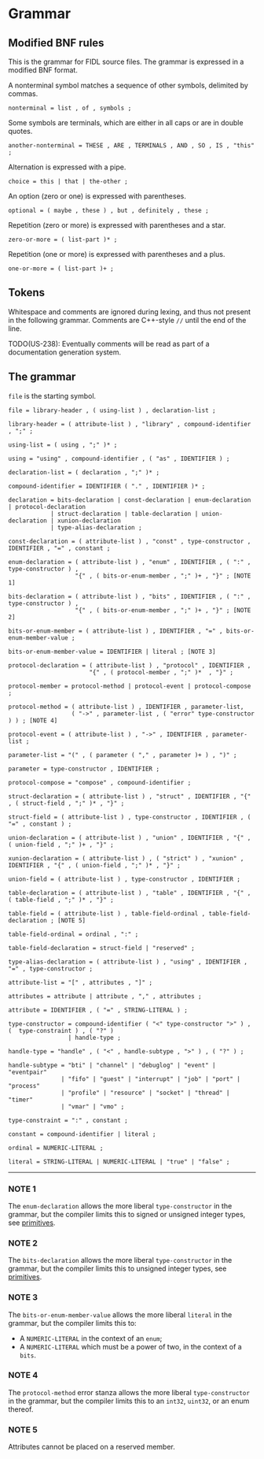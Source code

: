 # Grammar

## Modified BNF rules

This is the grammar for FIDL source files. The grammar is expressed in
a modified BNF format.

A nonterminal symbol matches a sequence of other symbols, delimited by
commas.

```
nonterminal = list , of , symbols ;
```

Some symbols are terminals, which are either in all caps or are in
double quotes.

```
another-nonterminal = THESE , ARE , TERMINALS , AND , SO , IS , "this" ;
```

Alternation is expressed with a pipe.

```
choice = this | that | the-other ;
```

An option (zero or one) is expressed with parentheses.

```
optional = ( maybe , these ) , but , definitely , these ;
```

Repetition (zero or more) is expressed with parentheses and a star.

```
zero-or-more = ( list-part )* ;
```

Repetition (one or more) is expressed with parentheses and a plus.

```
one-or-more = ( list-part )+ ;

```

## Tokens

Whitespace and comments are ignored during lexing, and thus not
present in the following grammar. Comments are C++-style `//` until
the end of the line.

TODO(US-238): Eventually comments will be read as part of a
documentation generation system.

## The grammar

`file` is the starting symbol.

```
file = library-header , ( using-list ) , declaration-list ;

library-header = ( attribute-list ) , "library" , compound-identifier , ";" ;

using-list = ( using , ";" )* ;

using = "using" , compound-identifier , ( "as" , IDENTIFIER ) ;

declaration-list = ( declaration , ";" )* ;

compound-identifier = IDENTIFIER ( "." , IDENTIFIER )* ;

declaration = bits-declaration | const-declaration | enum-declaration | protocol-declaration
            | struct-declaration | table-declaration | union-declaration | xunion-declaration
            | type-alias-declaration ;

const-declaration = ( attribute-list ) , "const" , type-constructor , IDENTIFIER , "=" , constant ;

enum-declaration = ( attribute-list ) , "enum" , IDENTIFIER , ( ":" , type-constructor ) ,
                   "{" , ( bits-or-enum-member , ";" )+ , "}" ; [NOTE 1]

bits-declaration = ( attribute-list ) , "bits" , IDENTIFIER , ( ":" , type-constructor ) ,
                   "{" , ( bits-or-enum-member , ";" )+ , "}" ; [NOTE 2]

bits-or-enum-member = ( attribute-list ) , IDENTIFIER , "=" , bits-or-enum-member-value ;

bits-or-enum-member-value = IDENTIFIER | literal ; [NOTE 3]

protocol-declaration = ( attribute-list ) , "protocol" , IDENTIFIER ,
                       "{" , ( protocol-member , ";" )*  , "}" ;

protocol-member = protocol-method | protocol-event | protocol-compose ;

protocol-method = ( attribute-list ) , IDENTIFIER , parameter-list,
                  ( "->" , parameter-list , ( "error" type-constructor ) ) ; [NOTE 4]

protocol-event = ( attribute-list ) , "->" , IDENTIFIER , parameter-list ;

parameter-list = "(" , ( parameter ( "," , parameter )+ ) , ")" ;

parameter = type-constructor , IDENTIFIER ;

protocol-compose = "compose" , compound-identifier ;

struct-declaration = ( attribute-list ) , "struct" , IDENTIFIER , "{" , ( struct-field , ";" )* , "}" ;

struct-field = ( attribute-list ) , type-constructor , IDENTIFIER , ( "=" , constant ) ;

union-declaration = ( attribute-list ) , "union" , IDENTIFIER , "{" , ( union-field , ";" )+ , "}" ;

xunion-declaration = ( attribute-list ) , ( "strict" ) , "xunion" , IDENTIFIER , "{" , ( union-field , ";" )* , "}" ;

union-field = ( attribute-list ) , type-constructor , IDENTIFIER ;

table-declaration = ( attribute-list ) , "table" , IDENTIFIER , "{" , ( table-field , ";" )* , "}" ;

table-field = ( attribute-list ) , table-field-ordinal , table-field-declaration ; [NOTE 5]

table-field-ordinal = ordinal , ":" ;

table-field-declaration = struct-field | "reserved" ;

type-alias-declaration = ( attribute-list ) , "using" , IDENTIFIER ,  "=" , type-constructor ;

attribute-list = "[" , attributes , "]" ;

attributes = attribute | attribute , "," , attributes ;

attribute = IDENTIFIER , ( "=" , STRING-LITERAL ) ;

type-constructor = compound-identifier ( "<" type-constructor ">" ) , (  type-constraint ) , ( "?" )
                 | handle-type ;

handle-type = "handle" , ( "<" , handle-subtype , ">" ) , ( "?" ) ;

handle-subtype = "bti" | "channel" | "debuglog" | "event" | "eventpair"
               | "fifo" | "guest" | "interrupt" | "job" | "port" | "process"
               | "profile" | "resource" | "socket" | "thread" | "timer"
               | "vmar" | "vmo" ;

type-constraint = ":" , constant ;

constant = compound-identifier | literal ;

ordinal = NUMERIC-LITERAL ;

literal = STRING-LITERAL | NUMERIC-LITERAL | "true" | "false" ;
```

----------

### NOTE 1
The `enum-declaration` allows the more liberal `type-constructor` in the
grammar, but the compiler limits this to signed or unsigned integer types,
see [primitives].

### NOTE 2
The `bits-declaration` allows the more liberal `type-constructor` in the grammar, but the compiler
limits this to unsigned integer types, see [primitives].

### NOTE 3
The `bits-or-enum-member-value` allows the more liberal `literal` in the grammar, but the compiler limits this to:
* A `NUMERIC-LITERAL` in the context of an `enum`;
* A `NUMERIC-LITERAL` which must be a power of two, in the context of a `bits`.

### NOTE 4
The `protocol-method` error stanza allows the more liberal `type-constructor`
in the grammar, but the compiler limits this to an `int32`, `uint32`, or
an enum thereof.

### NOTE 5
Attributes cannot be placed on a reserved member.

<!-- xrefs -->
[primitives]: /docs/development/languages/fidl/reference/language.md#primitives

